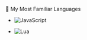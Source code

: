 

🔧 My Most Familiar Languages

- ![JavaScript](https://img.shields.io/badge/-JavaScript-F7DF1E?logo=javascript&logoColor=black&style=flat-square)

- ![Lua](https://img.shields.io/badge/-Lua-2C2D72?logo=lua&logoColor=white&style=flat-square)
